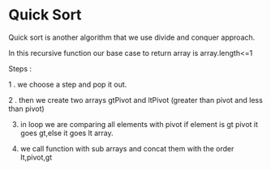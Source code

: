 # Quick Sort

Quick sort is another algorithm that we use divide and conquer approach.

In this recursive function our base case to return array is array.length<=1

Steps : 

1 . we choose  a step and pop it out.

2 . then we create two arrays gtPivot and ltPivot (greater than pivot and less than pivot)

3. in loop we are comparing all elements with pivot if element is gt pivot it goes gt,else it goes lt array.

4. we call function with sub arrays and concat them with the order lt,pivot,gt
